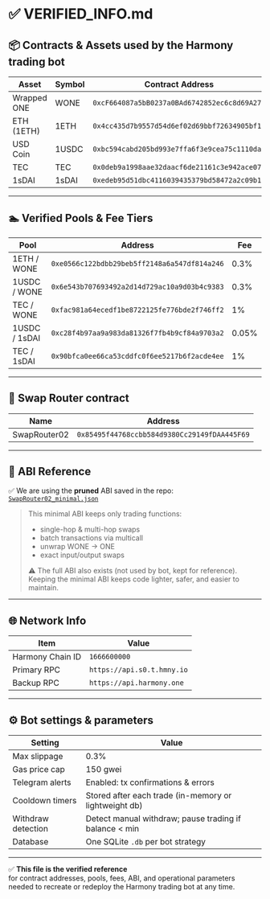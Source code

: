 # ✅ VERIFIED_INFO.md

## 📦 Contracts & Assets used by the Harmony trading bot

| Asset        | Symbol | Contract Address                                      |
| ------------ | ------ | ---------------------------------------------------- |
| Wrapped ONE  | WONE   | `0xcF664087a5bB0237a0BAd6742852ec6c8d69A27a`         |
| ETH (1ETH)   | 1ETH   | `0x4cc435d7b9557d54d6ef02d69bbf72634905bf11`         |
| USD Coin     | 1USDC  | `0xbc594cabd205bd993e7ffa6f3e9cea75c1110da5`         |
| TEC          | TEC    | `0x0deb9a1998aae32daacf6de21161c3e942ace074`         |
| 1sDAI        | 1sDAI  | `0xedeb95d51dbc4116039435379bd58472a2c09b1f`         |

---

## 🏊 Verified Pools & Fee Tiers

| Pool             | Address                                      | Fee    |
| ---------------- | -------------------------------------------- | ----- |
| 1ETH / WONE      | `0xe0566c122bdbb29beb5ff2148a6a547df814a246` | 0.3%  |
| 1USDC / WONE     | `0x6e543b707693492a2d14d729ac10a9d03b4c9383` | 0.3%  |
| TEC / WONE       | `0xfac981a64ecedf1be8722125fe776bde2f746ff2` | 1%    |
| 1USDC / 1sDAI    | `0xc28f4b97aa9a983da81326f7fb4b9cf84a9703a2` | 0.05% |
| TEC / 1sDAI      | `0x90bfca0ee66ca53cddfc0f6ee5217b6f2acde4ee` | 1%    |

---

## 🔗 Swap Router contract

| Name          | Address                                      |
| ------------- | -------------------------------------------- |
| SwapRouter02  | `0x85495f44768ccbb584d9380Cc29149fDAA445F69` |

---

## 📜 ABI Reference

✅ We are using the **pruned** ABI saved in the repo:  
[`SwapRouter02_minimal.json`](https://github.com/hedgeme/tradingbot/blob/main/SwapRouter02_minimal.json)

> This minimal ABI keeps only trading functions:
> - single-hop & multi-hop swaps
> - batch transactions via multicall
> - unwrap WONE → ONE
> - exact input/output swaps
>
> ⚠ The full ABI also exists (not used by bot, kept for reference).  
> Keeping the minimal ABI keeps code lighter, safer, and easier to maintain.

---

## 🌐 Network Info

| Item              | Value                                    |
| ----------------- | ---------------------------------------- |
| Harmony Chain ID  | `1666600000`                             |
| Primary RPC       | `https://api.s0.t.hmny.io`               |
| Backup RPC        | `https://api.harmony.one`                |

---

## ⚙️ Bot settings & parameters

| Setting            | Value                                                   |
| ----------------- | ------------------------------------------------------ |
| Max slippage      | 0.3%                                                   |
| Gas price cap     | 150 gwei                                               |
| Telegram alerts   | Enabled: tx confirmations & errors                     |
| Cooldown timers   | Stored after each trade (in-memory or lightweight db)  |
| Withdraw detection| Detect manual withdraw; pause trading if balance < min |
| Database          | One SQLite `.db` per bot strategy                      |

---

✅ **This file is the verified reference**  
for contract addresses, pools, fees, ABI, and operational parameters  
needed to recreate or redeploy the Harmony trading bot at any time.
